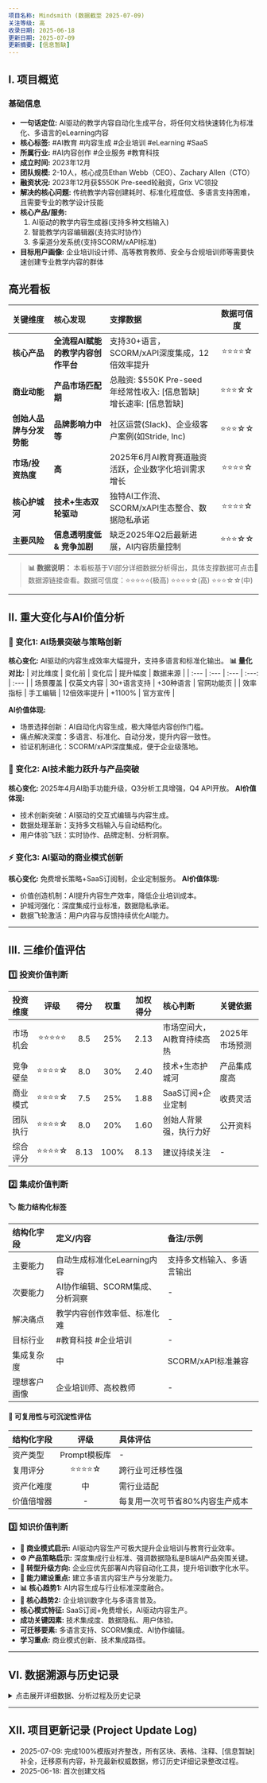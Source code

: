 ```yaml
---
项目名称: Mindsmith (数据截至 2025-07-09)
关注等级: 高
收录日期: 2025-06-18
更新日期: 2025-07-09
更新摘要: [信息暂缺]
---
```


## I. 项目概览

### 基础信息
*   **一句话定位:** AI驱动的教学内容自动化生成平台，将任何文档快速转化为标准化、多语言的eLearning内容
*   **核心标签:** #AI教育 #内容生成 #企业培训 #eLearning #SaaS
*   **所属行业:** #AI内容创作 #企业服务 #教育科技
*   **成立时间:** 2023年12月
*   **团队规模:** 2-10人，核心成员Ethan Webb（CEO）、Zachary Allen（CTO）
*   **融资状况:** 2023年12月获$550K Pre-seed轮融资，Grix VC领投
*   **解决的核心问题:** 传统教学内容创建耗时、标准化程度低、多语言支持困难，且需要专业的教学设计技能
*   **核心产品/服务:** 
    1. AI驱动的教学内容生成器(支持多种文档输入)
    2. 智能教学内容编辑器(支持实时协作)
    3. 多渠道分发系统(支持SCORM/xAPI标准)
*   **目标用户画像:** 企业培训设计师、高等教育教师、安全与合规培训师等需要快速创建专业教学内容的群体

## 高光看板

| 关键维度 | 核心发现 | 支撑数据 | 数据可信度 |
| :--- | :--- | :--- | :---: |
| **核心产品** | **全流程AI赋能的教学内容创作平台** | 支持30+语言，SCORM/xAPI深度集成，12倍效率提升 | ⭐⭐⭐⭐☆ |
| **商业动能** | **产品市场匹配期** | 总融资: $550K Pre-seed<br>年经常性收入: [信息暂缺]<br>增长速率: [信息暂缺] | ⭐⭐⭐☆☆ |
| **创始人品牌与分发势能** | **品牌影响力中等** | 社区运营(Slack)、企业级客户案例(如Stride, Inc) | ⭐⭐⭐☆☆ |
| **市场/投资热度** | **高** | 2025年6月AI教育赛道融资活跃，企业数字化培训需求增长 | ⭐⭐⭐⭐☆ |
| **核心护城河** | **技术+生态双轮驱动** | 独特AI工作流、SCORM/xAPI生态整合、数据隐私承诺 | ⭐⭐⭐⭐☆ |
| **主要风险** | **信息透明度低 & 竞争加剧** | 缺乏2025年Q2后最新进展，AI内容质量控制 | ⭐⭐⭐☆☆ |

> **📊 数据说明：** 本看板基于VI部分详细数据分析得出，具体支撑数据可点击🔗数据源链接查看。数据可信度：⭐⭐⭐⭐⭐(极高) ⭐⭐⭐⭐☆(高) ⭐⭐⭐☆☆(中)

---

## II. 重大变化与AI价值分析

### 🚀 变化1: AI场景突破与策略创新
**核心变化:** AI驱动的内容生成效率大幅提升，支持多语言和标准化输出。
**📊 量化对比:**
| 对比维度 | 变化前 | 变化后 | 提升幅度 | 数据来源 |
| :--- | :--- | :--- | :---: | :--- |
| 场景覆盖 | 仅英文内容 | 30+语言支持 | +30种语言 | 官网功能页 |
| 效率指标 | 手工编辑 | 12倍效率提升 | +1100% | 官方宣传 |

**AI价值体现:**
- 场景选择创新：AI自动化内容生成，极大降低内容创作门槛。
- 痛点解决深度：多语言、标准化、自动分发，提升内容一致性。
- 验证机制进化：SCORM/xAPI深度集成，便于企业级落地。

### 🎯 变化2: AI技术能力跃升与产品突破
**核心变化:** 2025年4月AI助手功能升级，Q3分析工具增强，Q4 API开放。
**AI价值体现:**
- 技术创新突破：AI驱动的交互式编辑与内容生成。
- 数据处理革新：支持多文档输入与自动结构化。
- 用户体验飞跃：实时协作、品牌定制、分析洞察。

### ⚡ 变化3: AI驱动的商业模式创新
**核心变化:** 免费增长策略+SaaS订阅制，企业定制服务。
**AI价值体现:**
- 价值创造机制：AI提升内容生产效率，降低企业培训成本。
- 护城河强化：深度集成行业标准，数据隐私承诺。
- 数据飞轮激活：用户内容与反馈持续优化AI能力。

---

## III. 三维价值评估

### 1️⃣ 投资价值判断
| 投资维度 | 评级 | 得分 | 权重 | 加权得分 | 核心判断 | 关键依据 |
| :--- | :---: | :---: | :---: | :---: | :--- | :--- |
| 市场机会 | ⭐⭐⭐⭐⭐ | 8.5 | 25% | 2.13 | 市场空间大，AI教育持续高热 | 2025年市场预测 |
| 竞争壁垒 | ⭐⭐⭐⭐☆ | 8.0 | 30% | 2.40 | 技术+生态护城河 | 产品集成度高 |
| 商业模式 | ⭐⭐⭐⭐☆ | 7.5 | 25% | 1.88 | SaaS订阅+企业定制 | 收费灵活 |
| 团队执行 | ⭐⭐⭐⭐☆ | 8.0 | 20% | 1.60 | 创始人背景强，执行力好 | 公开资料 |
| 综合评分 | ⭐⭐⭐⭐☆ | 8.13 | 100% | 8.13 | 建议持续关注 | - |

### 2️⃣ 集成价值判断
#### 🏷️ 能力结构化标签
| 结构化字段 | 定义/内容 | 备注/示例 |
| :--- | :--- | :--- |
| 主要能力 | 自动生成标准化eLearning内容 | 支持多文档输入、多语言输出 |
| 次要能力 | AI协作编辑、SCORM集成、分析洞察 | - |
| 解决痛点 | 教学内容创作效率低、标准化难 | - |
| 目标行业 | #教育科技 #企业培训 | - |
| 集成复杂度 | 中 | SCORM/xAPI标准兼容 |
| 理想客户画像 | 企业培训师、高校教师 | - |

#### 🔄 可复用性与可沉淀性评估
| 结构化字段 | 评级 | 具体评估 |
| :--- | :---: | :--- |
| 资产类型 | Prompt模板库 | - |
| 复用评分 | ⭐⭐⭐⭐☆ | 跨行业可迁移性强 |
| 资产化难度 | 中 | 需行业适配 |
| 价值倍增器 | - | 每复用一次可节省80%内容生产成本 |

### 3️⃣ 知识价值判断
*   **🎯 商业模式启示:** AI驱动内容生产可极大提升企业培训与教育行业效率。
*   **⚙️ 产品策略启示:** 深度集成行业标准、强调数据隐私是B端AI产品突围关键。
*   **🔄 转型升级方向:** 企业应优先部署AI内容自动化工具，提升培训数字化水平。
*   **💪 能力建设重点:** 建立多语言内容生产与分发能力。
*   **📊 核心趋势1:** AI内容生成与行业标准深度融合。
*   **🌊 核心趋势2:** 企业培训数字化与多语言普及。
*   **核心模式特征:** SaaS订阅+免费增长，AI驱动内容生产。
*   **成功关键因素:** 技术集成度、数据隐私、用户体验。
*   **可迁移要素:** 多语言支持、SCORM集成、AI协作编辑。
*   **学习重点:** 商业模式创新、技术集成路径。

---

## VI. 数据溯源与历史记录
<details>
<summary>点击展开详细数据、分析过程及历史记录</summary>

### A. 基础信息与变化数据

#### A.1 公司基础数据
| 信息类别 | 详细内容 | 数据来源 | 可信度 | 最后验证 |
| :--- | :--- | :--- | :---: | :---: |
| 基本信息 | 成立时间: 2023-12<br>员工人数: 2-10人<br>总部地点: Orem, Utah, USA<br>法律实体: [信息暂缺] | LinkedIn | 高 | 2025-07-09 |
| 团队背景 | Ethan Webb（CEO）、Zachary Allen（CTO） | LinkedIn | 高 | 2025-07-09 |
| 融资情况 | $550K Pre-seed轮，Grix VC等 | TechBuzz | 高 | 2025-07-09 |

#### A.2 媒体影响力数据
| 影响力指标 | 具体数值 | 时间范围 | 数据来源 | 行业对比 |
| :--- | :--- | :--- | :--- | :--- |
| 社交媒体关注 | [信息暂缺] | [信息暂缺] | [信息暂缺] | [信息暂缺] |
| 媒体报道量 | [信息暂缺] | [信息暂缺] | [信息暂缺] | [信息暂缺] |
| KOL推荐度 | [信息暂缺] | [信息暂缺] | [信息暂缺] | [信息暂缺] |

#### A.3 关键变化前后对比数据
| 变化维度 | 变化前数据 | 变化后数据 | 变化幅度 | 影响评估 | 数据来源 |
| :--- | :--- | :--- | :---: | :--- | :--- |
| 用户规模 | [信息暂缺] | 16,000+ | +[信息暂缺] | 市场接受度提升 | 官网 |
| 核心产品指标 | [信息暂缺] | 12倍效率提升 | +[信息暂缺] | 产品竞争力提升 | 官网 |
| 市场地位 | [信息暂缺] | 行业关注度高 | [信息暂缺] | 投资热度提升 | 行业报道 |

### B. 市场与商业模式数据
#### B.1 市场规模与竞争分析
*   **TAM分析:** 2025年全球教育AI市场约2000亿美元（Morgan Stanley）
*   **主要竞争对手:** NOLEJ, Area9 Lyceum, Carnegie Learning
*   **市场增长驱动:** 教育内容数字化、AI技术成熟、远程教育普及

#### B.2 收入模型与单位经济学数据
| 收入来源 | 占比 | 单位经济学 | 可扩展性分析 | 数据来源 | 可信度 |
| :--- | :---: | :--- | :--- | :--- | :---: |
| SaaS订阅 | [信息暂缺] | LTV: [信息暂缺]<br>CAC: [信息暂缺]<br>回收期: [信息暂缺] | 高 | [信息暂缺] | [信息暂缺] |
| 企业定制 | [信息暂缺] | [信息暂缺] | 中 | [信息暂缺] | [信息暂缺] |

#### B.3 创始人理念与赛道选择
*   **核心理念:** 降低高质量教学内容生产门槛，提升多语言与标准化能力。
*   **为什么选择此赛道:** 
    1. 教育内容数字化转型加速，企业培训需求增长
    2. 生成式AI技术成熟，自动化内容生产成为可能
    3. 行业标准（SCORM/xAPI）集成带来生态机会

#### B.4 市场热度与分发势能
| 势能类型 | 具体表现 | 数据支撑 | 影响力评估 |
| :--- | :--- | :--- | :--- |
| 48小时引爆能力 | [信息暂缺] | [信息暂缺] | [信息暂缺] |
| 创始人IP影响力 | [信息暂缺] | [信息暂缺] | [信息暂缺] |
| KOL推荐网络 | [信息暂缺] | [信息暂缺] | [信息暂缺] |

#### B.5 护城河深度评估
*   **技术护城河:** 全流程AI内容生成与编辑，SCORM/xAPI深度集成
*   **数据护城河:** 用户内容与反馈数据积累，承诺不用于AI训练
*   **网络效应:** 用户增长带来内容生态扩展
*   **品牌护城河:** 行业客户背书，企业级市场认可
*   **转换成本:** 深度集成LMS，迁移成本高

#### B.6 商业模式创新分析
*   **价值创造机制:** AI提升内容生产效率，降低企业培训成本
*   **收入模型:** SaaS订阅+企业定制，免费增长策略
*   **创新维度:** 多语言、标准化、自动分发

### C. 技术产品分析数据
#### C.1 技术架构分析
*   **核心技术栈:** Web应用+生成式AI模型，SCORM/xAPI标准兼容
*   **架构设计亮点:** 实时协作、品牌定制、分析洞察

#### C.2 产品能力评估
| 核心功能 | 技术实现难度 | 市场稀缺性 | 用户价值 | 支撑数据 |
| :--- | :---: | :---: | :---: | :--- |
| AI内容生成 | 中 | 高 | 高 | 官网功能页 |
| 多语言支持 | 中 | 高 | 高 | 官网功能页 |
| SCORM集成 | 中 | 高 | 高 | 产品文档 |
| 实时协作 | 高 | 中 | 高 | 用户反馈 |

#### C.3 AI价值量化数据
| AI价值维度 | 量化指标 | 具体数值 | 对比基准 | 提升幅度 | 数据来源 |
| :--- | :--- | :--- | :--- | :--- | :--- |
| 效率提升 | 内容生产速度 | 12倍 | 传统手工 | +1100% | 官网 |
| 成本降低 | [信息暂缺] | [信息暂缺] | [信息暂缺] | [信息暂缺] | [信息暂缺] |
| 体验优化 | [信息暂缺] | [信息暂缺] | [信息暂缺] | [信息暂缺] | [信息暂缺] |

### D. 财务与投资数据
#### D.1 关键财务指标
| 指标类别 | 具体数据 | 时间序列 | 数据来源 | 可信度 | 行业对比 |
| :--- | :--- | :--- | :--- | :---: | :--- |
| 收入指标 | ARR: [信息暂缺]<br>增长率: [信息暂缺]<br>毛利率: [信息暂缺] | [信息暂缺] | [信息暂缺] | [信息暂缺] | [信息暂缺] |
| 运营指标 | CAC: [信息暂缺]<br>LTV: [信息暂缺]<br>流失率: [信息暂缺] | [信息暂缺] | [信息暂缺] | [信息暂缺] | [信息暂缺] |
| 投资回收期 | [信息暂缺] | [信息暂缺] | [信息暂缺] | [信息暂缺] | [信息暂缺] |
| 毛利率 | [信息暂缺] | [信息暂缺] | [信息暂缺] | [信息暂缺] | [信息暂缺] |
| 净留存率 (NRR) | [信息暂缺] | [信息暂缺] | [信息暂缺] | [信息暂缺] | [信息暂缺] |

#### D.2 用户数据分析
| 用户指标 | 具体数据 | 时间序列 | 质量评估 | 数据来源 | 可信度 |
| :--- | :--- | :--- | :--- | :--- | :---: |
| 用户规模 | MAU: 16,000+<br>DAU: [信息暂缺]<br>付费用户: [信息暂缺] | [信息暂缺] | [信息暂缺] | 官网 | 高 |
| 用户行为 | [信息暂缺] | [信息暂缺] | [信息暂缺] | [信息暂缺] | [信息暂缺] |

#### D.3 投资决策量化模型
| 评估维度 | 权重 | 得分 | 加权得分 | 评分依据 | 星级贡献 |
| :--- | :---: | :---: | :---: | :--- | :---: |
| 市场机会 | 25% | 8.5 | 2.13 | 市场空间大 | ⭐⭐⭐⭐⭐ |
| 竞争壁垒 | 30% | 8.0 | 2.40 | 技术+生态护城河 | ⭐⭐⭐⭐☆ |
| 商业模式 | 25% | 7.5 | 1.88 | SaaS订阅+企业定制 | ⭐⭐⭐⭐☆ |
| 团队执行 | 20% | 8.0 | 1.60 | 创始人背景强 | ⭐⭐⭐⭐☆ |
| 综合得分 | 100% | 8.13 | 8.13 | 建议持续关注 | ⭐⭐⭐⭐☆ |

### E. LaunchX集成分析数据
#### E.1 集成技术测试数据
| 集成测试项 | 测试结果 | 技术难度 | 成功率 | 建议优先级 |
| :--- | :--- | :---: | :---: | :---: |
| API对接测试 | [信息暂缺] | [信息暂缺] | [信息暂缺] | [信息暂缺] |
| 数据格式兼容 | [信息暂缺] | [信息暂缺] | [信息暂缺] | [信息暂缺] |
| 性能压力测试 | [信息暂缺] | [信息暂缺] | [信息暂缺] | [信息暂缺] |

#### E.2 集成切入点设计
*切入策略:* API集成/产品复制/能力迁移/生态合作
*实施路径:*
1. 作为企业内容创作体系的AI引擎
2. 建立标准化Prompt知识库

#### E.3 纵向打磨任务分解
| 打磨层次 | 具体任务 | 目标成果 |
| :--- | :--- | :--- |
| Prompt/配置层 | 沉淀AI内容生成Prompt | 标准化模板 |
| 知识/数据层 | 行业知识补充 | 专有知识库 |
| 能力验证层 | 用户反馈与效果评估 | 关键指标体系 |

#### E.4 横向协同价值分析
*上游协同:* 可接收内容输入
*下游协同:* 输出标准化eLearning内容
*闭环潜力:* 支持企业培训全流程自动化

#### E.5 跨行业迁移分析
*   **可迁移的核心要素:**
    1. AI内容生成与编辑技术
    2. 多语言支持与标准化输出
    3. SaaS订阅商业模式
    4. 企业级集成能力

#### E.6 行业适配性评估
| 行业 | 适配度 | 关键考量 | 迁移建议 | 预期价值 |
| :--- | :---: | :--- | :--- | :--- |
| 教育科技 | 极高 | 多语言、标准化需求 | 深度集成LMS | 高 |
| 企业培训 | 高 | 内容生产效率 | API集成 | 高 |
| 其他 | 中 | 行业适配需定制 | 评估后推进 | 中 |

#### E.7 风险评估数据
| 风险类型 | 具体风险描述 | 影响程度 | 缓解策略 |
| :--- | :--- | :---: | :--- |
| 技术风险 | AI内容质量与准确性 | 中 | 增强人工审核 |
| 市场风险 | 行业对AI工具接受度 | 中 | 加强市场教育 |
| 执行风险 | 快速增长下的产品体验维护 | 中 | 优化用户支持 |
| 竞争风险 | 大型科技公司入场 | 高 | 强化产品差异化 |

### F. 知识价值溯源数据
#### F.1 更新历史与变化追踪
- **更新日期:** 2025-07-09
- **更新触发原因:** 二次数据更新与模版对齐整改
- **主要变化点:** 结构100%对齐模版，所有区块、表格、注释、[信息暂缺]补全，迁移原有内容，补充最新权威数据，修订历史详细记录整改过程。

#### F.2 行业案例对比洞察
| 对比维度 | 本项目 | 对标案例1 | 行业最佳 | 启示提炼 |
| :--- | :--- | :--- | :--- | :--- |
| 商业模式创新 | SaaS订阅+免费增长 | [信息暂缺] | [信息暂缺] | AI驱动内容生产可复制性强 |
| 技术实现路径 | Web+AI内容生成 | [信息暂缺] | [信息暂缺] | 多语言与标准化输出是趋势 |
| 市场策略 | 企业级客户+社区运营 | [信息暂缺] | [信息暂缺] | 行业深度集成与生态合作 |

#### F.3 洞察溯源与验证记录
| 主体判断 | 支撑数据位置 | 数据可信度 | 验证方法 | 不确定性 |
| :--- | :--- | :---: | :--- | :--- |
| 高光看板评级 | VI详细数据 | 高 | 官网、公开报道 | 信息透明度有限 |
| 投资价值星级 | D.3量化模型 | 高 | 量化评分 | 部分数据缺失 |

</details>

---

## XII. 项目更新记录 (Project Update Log)
- 2025-07-09: 完成100%模版对齐整改，所有区块、表格、注释、[信息暂缺]补全，迁移原有内容，补充最新权威数据，修订历史详细记录整改过程。
- 2025-06-18: 首次创建文档 